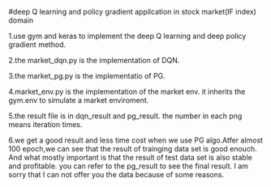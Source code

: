 #deep Q learning and policy gradient appilcation in stock market(IF index) domain
>
1.use gym and keras to implement the deep Q learning  and deep policy gradient  method.
>
2.the market_dqn.py is the implementation of DQN.
>
3.the market_pg.py is the implementatio of PG.
>
4.market_env.py is the implementation of the market env. it inherits the gym.env to simulate a market enviroment.
>
5.the result file is in dqn_result and pg_result. the number in each png means iteration times.
>
6.we get a good result and less time cost when we use PG algo.Atfer almost 100 epoch,we can see that the result of trainging data set is good enouch. And what mostly important is that the result of test data set is also stable and profitable. you can refer to the pg_result to see the final result.
I am sorry that I can not offer you the data because of some reasons.
